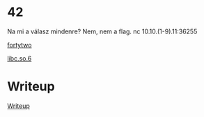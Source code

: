 # 42

Na mi a válasz mindenre? Nem, nem a flag.
nc 10.10.(1-9).11:36255

[fortytwo](files/fortytwo)

[libc.so.6](files/libc.so.6)

# Writeup

[Writeup](WRITEUP.md)
